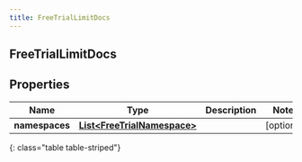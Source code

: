 ```yaml
---
title: FreeTrialLimitDocs
---
```

## FreeTrialLimitDocs


## Properties

| Name | Type | Description | Notes |
| ------------ | ------------- | ------------- | ------------- |
| **namespaces** | <!----><!---->[**List&lt;FreeTrialNamespace&gt;**](FreeTrialNamespace.html)<!----> |  |  [optional] |
{: class="table table-striped"}



